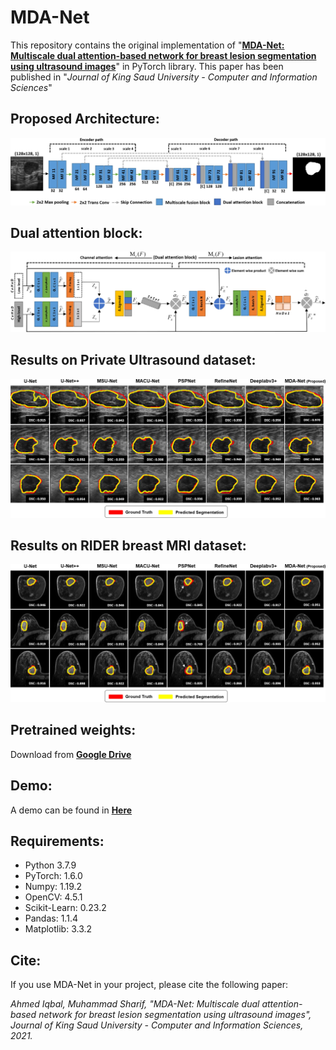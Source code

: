 # MDA-Net

This repository contains the original implementation of "**[MDA-Net: Multiscale dual attention-based network for breast lesion segmentation using ultrasound images](https://www.sciencedirect.com/science/article/pii/S1319157821002895)**" in PyTorch library. This paper has been published in "*Journal of King Saud University - Computer and Information Sciences*"

## Proposed Architecture:
![Fig. 1](https://raw.githubusercontent.com/ahmedeqbal/MDA-Net/main/paper_images/Proposed%20_architecture.jpg)

## Dual attention block:

![Fig. 2](https://raw.githubusercontent.com/ahmedeqbal/MDA-Net/main/paper_images/Dual_attention_block.jpg)

## Results on Private Ultrasound dataset:

![Fig. 3](https://raw.githubusercontent.com/ahmedeqbal/MDA-Net/main/paper_images/BUS_segmentation.jpg)

## Results on RIDER breast MRI dataset:

![Fig. 4](https://raw.githubusercontent.com/ahmedeqbal/MDA-Net/main/paper_images/MRI_segmentation.jpg)

## Pretrained weights:

Download from [**Google Drive**](https://drive.google.com/file/d/1x73MYu1fYgEA0-Bu2leNbDtI-t_SKFJr)

## Demo:

A demo can be found in [**Here**](https://github.com/ahmedeqbal/MDA-Net/blob/main/MDA-Net_implementation.ipynb)

## Requirements:

- Python 3.7.9
- PyTorch: 1.6.0
- Numpy: 1.19.2
- OpenCV: 4.5.1
- Scikit-Learn: 0.23.2
- Pandas: 1.1.4
- Matplotlib: 3.3.2

## Cite:

If you use MDA-Net in your project, please cite the following paper:

*Ahmed Iqbal, Muhammad Sharif, "MDA-Net: Multiscale dual attention-based network for breast lesion segmentation using ultrasound images",
Journal of King Saud University - Computer and Information Sciences, 2021.*
